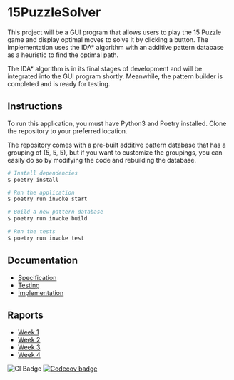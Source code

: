# 15PuzzleSolver

This project will be a GUI program that allows users to play the 15 Puzzle game and display optimal moves to solve it by clicking a button. The implementation uses the IDA* algorithm with an additive pattern database as a heuristic to find the optimal path. 

The IDA* algorithm is in its final stages of development and will be integrated into the GUI program shortly. Meanwhile, the pattern builder is completed and is ready for testing.

## Instructions

To run this application, you must have Python3 and Poetry installed. Clone the repository to your preferred location. 

The repository comes with a pre-built additive pattern database that has a grouping of (5, 5, 5), but if you want to customize the groupings, you can easily do so by modifying the code and rebuilding the database.

```bash
# Install dependencies
$ poetry install

# Run the application
$ poetry run invoke start

# Build a new pattern database
$ poetry run invoke build

# Run the tests
$ poetry run invoke test
```

## Documentation

* [Specification](https://github.com/isakpulkki/15PuzzleSolver/blob/main/docs/specification.md)
* [Testing](https://github.com/isakpulkki/15PuzzleSolver/blob/main/docs/testing.md)
* [Implementation](https://github.com/isakpulkki/15PuzzleSolver/blob/main/docs/implementation.md)

## Raports

* [Week 1](https://github.com/isakpulkki/15PuzzleSolver/blob/main/docs/week1.md)
* [Week 2](https://github.com/isakpulkki/15PuzzleSolver/blob/main/docs/week2.md)
* [Week 3](https://github.com/isakpulkki/15PuzzleSolver/blob/main/docs/week3.md)
* [Week 4](https://github.com/isakpulkki/15PuzzleSolver/blob/main/docs/week4.md)

![CI Badge](https://github.com/isakpulkki/15puzzlesolver/workflows/CI/badge.svg) [![Codecov badge](https://codecov.io/gh/isakpulkki/15PuzzleSolver/branch/main/graph/badge.svg?token=QCJD3KYHM7)](https://codecov.io/gh/isakpulkki/15PuzzleSolver)
